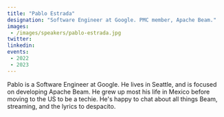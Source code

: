 ```yaml
---
title: "Pablo Estrada"
designation: "Software Engineer at Google. PMC member, Apache Beam."
images:
 - /images/speakers/pablo-estrada.jpg
twitter: 
linkedin: 
events:
 - 2022
 - 2023
---
```


Pablo is a Software Engineer at Google. He lives in Seattle, and is focused on developing Apache Beam. He grew up most his life in Mexico before moving to the US to be a techie. He's happy to chat about all things Beam, streaming, and the lyrics to despacito.